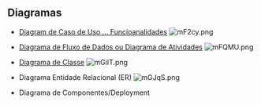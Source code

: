 ## Diagramas

* [Diagram de Caso de Uso ... Funcioanalidades](https://s1.imghub.io/mF2cy.png)
  ![mF2cy.png](https://s1.imghub.io/mF2cy.png)

* [Diagrama de Fluxo de Dados ou Diagrama de Atividades](https://s1.imghub.io/mFQMU.png)
  ![mFQMU.png](https://s1.imghub.io/mFQMU.png)

* [Diagrama de Classe](https://s1.imghub.io/mGiIT.png)
  ![mGiIT.png](https://s1.imghub.io/mGiIT.png)

* Diagrama Entidade Relacional (ER)
  ![mGJqS.png](https://s1.imghub.io/mGJqS.png)

* Diagrama de Componentes/Deployment
